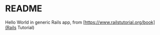 # README
Hello World in generic Rails app, from [https://www.railstutorial.org/book](Rails Tutorial)
